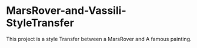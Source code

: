 # MarsRover-and-Vassili-StyleTransfer
This project is a style Transfer between a MarsRover and A famous painting. 
